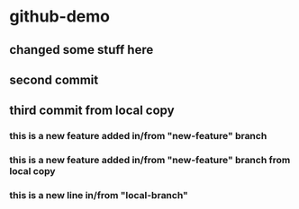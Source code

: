 # github-demo
## changed some stuff here 
## second commit
## third commit from local copy
### this is a new feature added in/from "new-feature" branch
### this is a new feature added in/from "new-feature" branch from local copy
### this is a new line in/from "local-branch"

